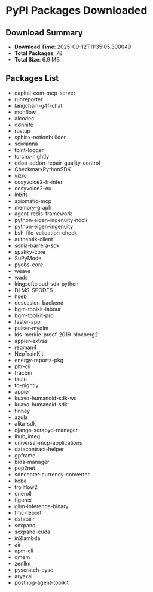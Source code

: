 # PyPI Packages Downloaded

## Download Summary
- **Download Time**: 2025-09-12T11:35:05.300049
- **Total Packages**: 78
- **Total Size**: 6.9 MB

## Packages List
- capital-com-mcp-server
- runreporter
- langchain-g4f-chat
- mohflow
- aicodec
- ddnnife
- rustup
- sphinx-notionbuilder
- scivianna
- tbint-logger
- torchx-nightly
- odoo-addon-repair-quality-control
- CheckmarxPythonSDK
- vizro
- cosyvoice2-fr-infer
- cosyvoice2-eu
- lnbits
- axiomatic-mcp
- memory-graph
- agent-redis-framework
- python-eigen-ingenuity-nocli
- python-eigen-ingenuity
- bsh-file-validation-check
- authentik-client
- sonia-barrera-sdk
- spakky-core
- SuPyMode
- pyobs-core
- weave
- wads
- kingsoftcloud-sdk-python
- DLMS-SPODES
- hseb
- deseasion-backend
- bgm-toolkit-labour
- bgm-toolkit-pro
- faster-app
- pulser-myqlm
- lds-merkle-proof-2019-bloxberg2
- appier-extras
- reqman4
- NepTrainKit
- energy-reports-pkg
- pltr-cli
- fracbm
- taulu
- tb-nightly
- appier
- kuavo-humanoid-sdk-ws
- kuavo-humanoid-sdk
- finney
- azula
- alita-sdk
- django-scrapyd-manager
- lhub_integ
- universal-mcp-applications
- datacontract-helper
- gpframe
- bids-manager
- pop2net
- sdncenter-currency-converter
- koba
- trollflow2
- oneroll
- figurex
- gllm-inference-binary
- fmc-report
- datatailr
- scxpand
- scxpand-cuda
- in2lambda
- air
- apm-cli
- qmem
- zenllm
- pyscratch-pysc
- aryaxai
- posthog-agent-toolkit
